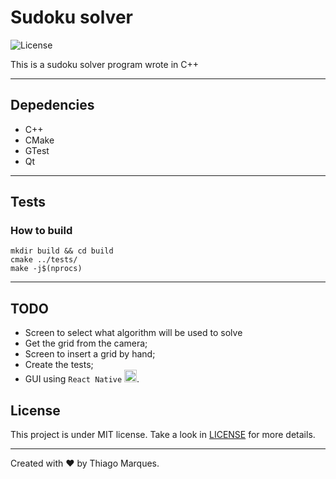 # Sudoku solver

<img alt="License" src="https://img.shields.io/static/v1?label=license&message=MIT&color=E51C44&labelColor=0A1033">

This is a sudoku solver program wrote in C++
___

## Depedencies
 - C++
 - CMake
 - GTest
 - Qt

___

## Tests
### How to build
```
mkdir build && cd build
cmake ../tests/
make -j$(nprocs)
```

___

## TODO
- Screen to select what algorithm will be used to solve
- Get the grid from the camera;
- Screen to insert a grid by hand;
- Create the tests;
- GUI using `React Native` <img width="20" alt="React" src="https://reactnative.dev/img/header_logo.svg">.

## License

This project is under MIT license. Take a look in [LICENSE](LICENSE) for more details.

___

Created with ❤️ by Thiago Marques.
